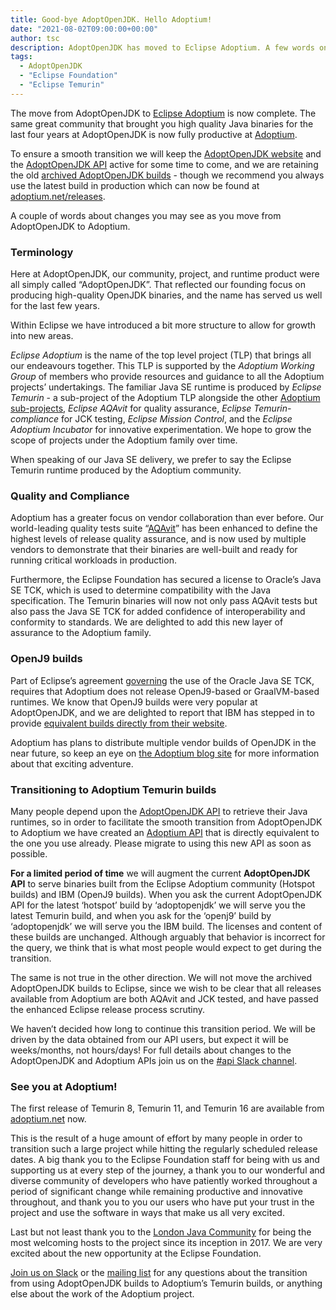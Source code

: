 ```yaml
---
title: Good-bye AdoptOpenJDK. Hello Adoptium!
date: "2021-08-02T09:00:00+00:00"
author: tsc
description: AdoptOpenJDK has moved to Eclipse Adoptium. A few words on how we are supporting the transition to Eclipse Temurin.
tags:
  - AdoptOpenJDK
  - "Eclipse Foundation"
  - "Eclipse Temurin"
---
```


The move from AdoptOpenJDK to [Eclipse Adoptium](https://projects.eclipse.org/projects/adoptium) is now complete.  The same great community that brought you high quality Java binaries for the last four years at AdoptOpenJDK is now fully productive at [Adoptium](https://github.com/adoptium).

To ensure a smooth transition we will keep the [AdoptOpenJDK website](https://www.adoptopenjdk.net) and the [AdoptOpenJDK API](https://api.adoptopenjdk.net/q/swagger-ui/) active for some time to come, and we are retaining the old [archived AdoptOpenJDK builds](https://adoptopenjdk.net/archive.html) - though we recommend you always use the latest build in production which can now be found at [adoptium.net/releases](https://adoptium.net/releases).

A couple of words about changes you may see as you move from AdoptOpenJDK to Adoptium.

### Terminology

Here at AdoptOpenJDK, our community, project, and runtime product were all simply called “AdoptOpenJDK”. That reflected our founding focus on producing high-quality OpenJDK binaries, and the name has served us well for the last few years.

Within Eclipse we have introduced a bit more structure to allow for growth into new areas.

_Eclipse Adoptium_ is the name of the top level project (TLP) that brings all our endeavours together. This TLP is supported by the _Adoptium Working Group_ of members who provide resources and guidance to all the Adoptium projects’ undertakings. The familiar Java SE runtime is produced by _Eclipse Temurin_ - a sub-project of the Adoptium TLP alongside the other [Adoptium sub-projects](https://projects.eclipse.org/list-of-projects?combine=adoptium&field_project_techology_types_tid=All&field_state_value_2=All), _Eclipse AQAvit_ for quality assurance, _Eclipse Temurin-compliance_ for JCK testing, _Eclipse Mission Control_, and the _Eclipse Adoptium Incubator_ for innovative experimentation. We hope to grow the scope of projects under the Adoptium family over time.

When speaking of our Java SE delivery, we prefer to say the Eclipse Temurin runtime produced by the Adoptium community.

### Quality and Compliance

Adoptium has a greater focus on vendor collaboration than ever before. Our world-leading quality tests suite “[AQAvit](https://projects.eclipse.org/projects/adoptium.aqavit)” has been enhanced to define the highest levels of release quality assurance, and is now used by multiple vendors to demonstrate that their binaries are well-built and ready for running critical workloads in production.

Furthermore, the Eclipse Foundation has secured a license to Oracle’s Java SE TCK, which is used to determine compatibility with the Java specification. The Temurin binaries will now not only pass AQAvit tests but also pass the Java SE TCK for added confidence of interoperability and conformity to standards. We are delighted to add this new layer of assurance to the Adoptium family.

### OpenJ9 builds

Part of Eclipse’s agreement [governing](https://projects.eclipse.org/projects/adoptium/governance) the use of the Oracle Java SE TCK, requires that Adoptium does not release OpenJ9-based or GraalVM-based runtimes. We know that OpenJ9 builds were very popular at AdoptOpenJDK, and we are delighted to report that IBM has stepped in to provide [equivalent builds directly from their website](https://ibm.com/semeru-runtimes).

Adoptium has plans to distribute multiple vendor builds of OpenJDK in the near future, so keep an eye on [the Adoptium blog site](https://blog.adoptium.net/) for more information about that exciting adventure.

### Transitioning to Adoptium Temurin builds

Many people depend upon the [AdoptOpenJDK API](api.adoptopenjdk.net) to retrieve their Java runtimes, so in order to facilitate the smooth transition from AdoptOpenJDK to Adoptium we have created an [Adoptium API](https://api.adoptium.net/) that is directly equivalent to the one you use already. Please migrate to using this new API as soon as possible.

**For a limited period of time** we will augment the current **AdoptOpenJDK API** to serve binaries built from the Eclipse Adoptium community (Hotspot builds) and IBM (OpenJ9 builds). When you ask the current AdoptOpenJDK API for the latest ‘hotspot’ build by ‘adoptopenjdk’ we will serve you the latest Temurin build, and when you ask for the ‘openj9’ build by ‘adoptopenjdk’ we will serve you the IBM build. The licenses and content of these builds are unchanged. Although arguably that behavior is incorrect for the query, we think that is what most people would expect to get during the transition.

The same is not true in the other direction. We will not move the archived AdoptOpenJDK builds to Eclipse, since we wish to be clear that all releases available from Adoptium are both AQAvit and JCK tested, and have passed the enhanced Eclipse release process scrutiny.

We haven’t decided how long to continue this transition period. We will be driven by the data obtained from our API users, but expect it will be weeks/months, not hours/days!  For full details about changes to the AdoptOpenJDK and Adoptium APIs join us on the [#api Slack channel](https://adoptium.slack.com/archives/CFUJV9XV0).

### See you at Adoptium!

The first release of Temurin 8, Temurin 11, and Temurin 16 are available from [adoptium.net](https://adoptium.net/releases.html) now.

This is the result of a huge amount of effort by many people in order to transition such a large project while hitting the regularly scheduled release dates. A big thank you to the Eclipse Foundation staff for being with us and supporting us at every step of the journey, a thank you to our wonderful and diverse community of developers who have patiently worked throughout a period of significant change while remaining productive and innovative throughout, and thank you to you our users who have put your trust in the project and use the software in ways that make us all very excited.

Last but not least thank you to the [London Java Community](https://londonjavacommunity.co.uk/) for being the most welcoming hosts to the project since its inception in 2017. We are very excited about the new opportunity at the Eclipse Foundation.

[Join us on Slack](https://adoptium.net/slack.html) or the [mailing list](mailto:temurin-dev@eclipse.org) for any questions about the transition from using AdoptOpenJDK builds to Adoptium’s Temurin builds, or anything else about the work of the Adoptium project.
